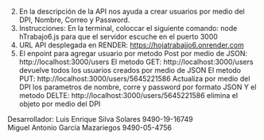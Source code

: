 2. En la descripción de la API nos ayuda a crear usuarios por medio del DPI, Nombre, Correo y Password.
3. Instrucciones: En la terminal, coloccar el siguiente comando: node hTrabajo6.js para que el servidor escuche en el puerto 3000
4. URL API desplegada en RENDER: https://hojatrabajjo6.onrender.com
5. El enpoint para agregar usuario por metodo Post por medio de JSON: http://localhost:3000/users
El metodo GET: http://localhost:3000/users  devuelve todos los usuarios creados por medio de JSON
El metodo PUT: http://localhost:3000/users/5645221586 Actualiza por medio del DPI los parametros de nombre, corre y password por formato JSON
Y el metodo DELTE: http://localhost:3000/users/5645221586  elimina el objeto por medio del DPI

Desarrollador: Luis Enrique Silva Solares 9490-19-16749  
               Miguel Antonio García Mazariegos 9490-05-4756
